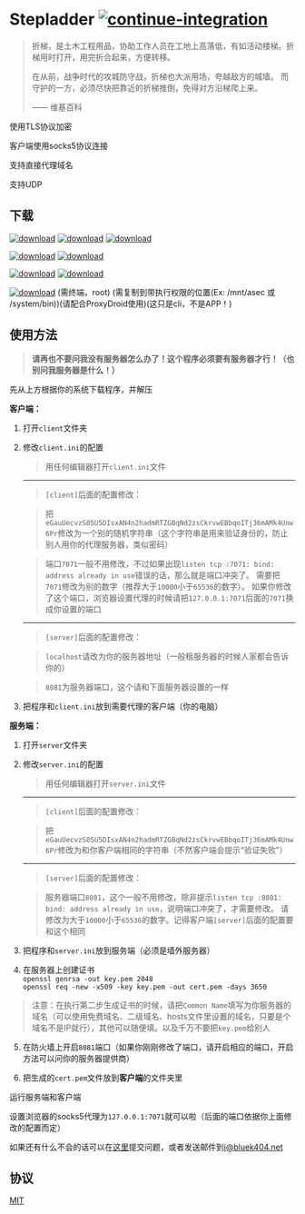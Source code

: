 Stepladder   [![continue-integration](https://img.shields.io/jenkins/s/https/ci.qaq.gd/Stepladder.svg?style=flat-square)](https://ci.qaq.gd/job/Stepladder/)
==========

> 折梯，是土木工程用品，协助工作人员在工地上高落低，有如活动楼梯。折梯用时打开，用完折合起来，方便转移。
>
> 在从前，战争时代的攻城防守战，折梯也大派用场，夸越敌方的城墙。 而守护的一方，必须尽快把靠近的折梯推倒，免得对方沿梯爬上来。
>
> —— 维基百科

使用TLS协议加密

客户端使用socks5协议连接

支持直接代理域名

支持UDP

下载
----

[![download](https://img.shields.io/badge/Download-Stepladder--linux--32-green.svg?style=flat-square)](https://ci.qaq.gd/job/Stepladder/lastSuccessfulBuild/artifact/build/stepladder-linux-386.7z)
[![download](https://img.shields.io/badge/Download-Stepladder--linux--64-green.svg?style=flat-square)](https://ci.qaq.gd/job/Stepladder/lastSuccessfulBuild/artifact/build/stepladder-linux-amd64.7z)
[![download](https://img.shields.io/badge/Download-Stepladder--linux--arm-green.svg?style=flat-square)](https://ci.qaq.gd/job/Stepladder/lastSuccessfulBuild/artifact/build/stepladder-linux-arm.7z)

[![download](https://img.shields.io/badge/Download-Stepladder--mac--32-blue.svg?style=flat-square)](https://ci.qaq.gd/job/Stepladder/lastSuccessfulBuild/artifact/build/stepladder-darwin-386.7z)
[![download](https://img.shields.io/badge/Download-Stepladder--mac--64-blue.svg?style=flat-square)](https://ci.qaq.gd/job/Stepladder/lastSuccessfulBuild/artifact/build/stepladder-darwin-amd64.7z)

[![download](https://img.shields.io/badge/Download-Stepladder--windows--32-red.svg?style=flat-square)](https://ci.qaq.gd/job/Stepladder/lastSuccessfulBuild/artifact/build/stepladder-windows-386.7z)
[![download](https://img.shields.io/badge/Download-Stepladder--windows--64-red.svg?style=flat-square)](https://ci.qaq.gd/job/Stepladder/lastSuccessfulBuild/artifact/build/stepladder-windows-amd64.7z)

[![download](https://img.shields.io/badge/Download-Stepladder--android--arm-orange.svg?style=flat-square)](https://ci.qaq.gd/job/Stepladder/lastSuccessfulBuild/artifact/build/stepladder-android-arm.7z)
(需终端，root) (需复制到带执行权限的位置(Ex: /mnt/asec 或 /system/bin))(请配合ProxyDroid使用)(这只是cli，不是APP！)

使用方法
-------

> **请再也不要问我没有服务器怎么办了！这个程序必须要有服务器才行！（也别问我服务器是什么！）**

先从上方根据你的系统下载程序，并解压

**客户端：**

  1. 打开`client`文件夹

  2. 修改`client.ini`的配置

     > 用任何编辑器打开`client.ini`文件

     ------------

     > `[client]`后面的配置修改：

     > 把`eGauUecvzS05U5DIsxAN4n2hadmRTZGBqNd2zsCkrvwEBbqoITj36mAMk4Unw6Pr`修改为一个别的随机字符串（这个字符串是用来验证身份的，防止别人用你的代理服务器，类似密码）

     > 端口`7071`一般不用修改，不过如果出现`listen tcp :7071: bind: address already in use`错误的话，那么就是端口冲突了。
     需要把`7071`修改为别的数字（推荐大于`10000`小于`65536`的数字）。
     如果你修改了这个端口，浏览器设置代理的时候请把`127.0.0.1:7071`后面的`7071`换成你设置的端口

     ------------

     > `[server]`后面的配置修改：

     > `localhost`请改为你的服务器地址（一般租服务器的时候人家都会告诉你的）

     > `8081`为服务器端口，这个请和下面服务器设置的一样

  3. 把程序和`client.ini`放到需要代理的客户端（你的电脑）

**服务端：**

  1. 打开`server`文件夹

  2. 修改`server.ini`的配置

     > 用任何编辑器打开`server.ini`文件

     ------------

     > `[client]`后面的配置修改：

     >把`eGauUecvzS05U5DIsxAN4n2hadmRTZGBqNd2zsCkrvwEBbqoITj36mAMk4Unw6Pr`修改为和你客户端相同的字符串（不然客户端会提示“验证失败”）

     ------------

     > `[server]`后面的配置修改：

     > 服务器端口`8081`，这个一般不用修改，除非提示`listen tcp :8081: bind: address already in use`，说明端口冲突了，才需要修改。
     请修改为大于`10000`小于`65536`的数字。记得客户端`[server]`后面的配置要和这个相同

  3. 把程序和`server.ini`放到服务端（必须是墙外服务器）

  4. 在服务器上创建证书  
  `openssl genrsa -out key.pem 2048`  
  `openssl req -new -x509 -key key.pem -out cert.pem -days 3650`
  > 注意：在执行第二步生成证书的时候，请把`Common Name`填写为你服务器的域名（可以使用免费域名、二级域名、hosts文件里设置的域名，只要是个域名不是IP就行），其他可以随便填。以及千万不要把`key.pem`给别人

  5. 在防火墙上开启`8081`端口（如果你刚刚修改了端口，请开启相应的端口，开启方法可以问你的服务器提供商）

  6. 把生成的`cert.pem`文件放到**客户端**的文件夹里

运行服务端和客户端

设置浏览器的socks5代理为`127.0.0.1:7071`就可以啦（后面的端口依据你上面修改的配置而定）

如果还有什么不会的话可以在[这里](https://github.com/Bluek404/Stepladder/issues)提交问题，或者发送邮件到<i@bluek404.net>

协议
----

[MIT](LICENSE)